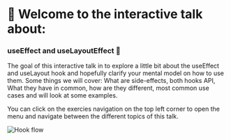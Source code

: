 # 👋 Welcome to the interactive talk about:

### useEffect and useLayoutEffect 🎣

The goal of this interactive talk in to explore a little bit about the useEffect and useLayout hook and hopefully clarify your mental model on how to use them. Some things we will cover: What are side-effects, both hooks API, What they have in common, how are they different, most common use cases and will look at some examples.

You can click on the exercies navigation on the top left corner to open the menu and navigate between the different topics of this talk.

<img src="https://raw.githubusercontent.com/donavon/hook-flow/master/hook-flow.png"
     alt="Hook flow" />
